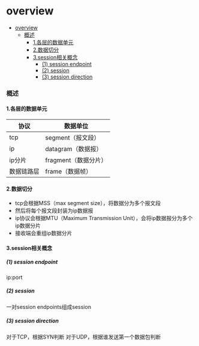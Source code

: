 # overview

<!-- @import "[TOC]" {cmd="toc" depthFrom=1 depthTo=6 orderedList=false} -->
<!-- code_chunk_output -->

- [overview](#overview)
    - [概述](#概述)
      - [1.各层的数据单元](#1各层的数据单元)
      - [2.数据切分](#2数据切分)
      - [3.session相关概念](#3session相关概念)
        - [(1) session endpoint](#1-session-endpoint)
        - [(2) session](#2-session)
        - [(3) session direction](#3-session-direction)

<!-- /code_chunk_output -->

### 概述

#### 1.各层的数据单元
|协议|数据单位|
|-|-|
|tcp|segment（报文段）|
|ip|datagram（数据报）|
|ip分片|fragment（数据分片）|
|数据链路层|frame（数据帧）|


#### 2.数据切分
* tcp会根据MSS（max segment size），将数据分为多个报文段
* 然后将每个报文段封装为ip数据报
* ip协议会根据MTU（Maximum Transmission Unit），会将ip数据报分为多个ip数据分片
* 接收端会重组ip数据分片

#### 3.session相关概念

##### (1) session endpoint
ip:port

##### (2) session
一对session endpoints组成session

##### (3) session direction
对于TCP，根据SYN判断
对于UDP，根据谁发送第一个数据包判断
